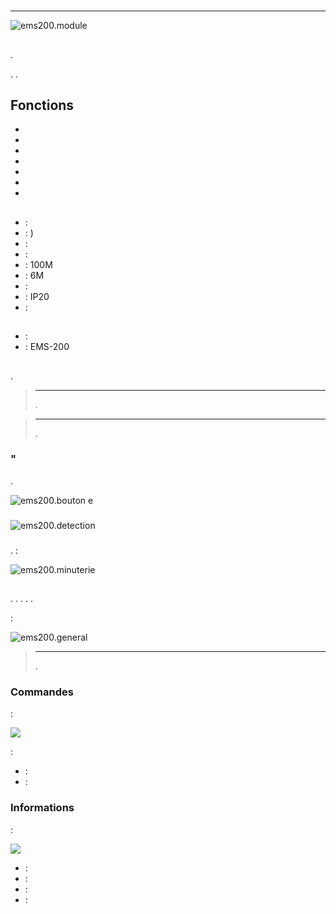 # 

****

![ems200.module](images/ems200/ems200.module.jpg)

## 

.

. .

## Fonctions

-   
-   
-   
-   
-   
-   
-   

## 

-    : 
-    : )
-    : 
-    : 
-    : 100M
-    : 6M
-    : 
-    : IP20
-    : 

## 

-    : 
-    : EMS-200

## 

 [](https://doc.jeedom.com/es_ES/plugins/automation%20protocol/edisio/).

> ****
>
> .

> ****
>
> .

### "

.

![ems200.bouton e](images/ems200/ems200.bouton-e.jpg)

### 



![ems200.detection](images/ems200/ems200.detection.jpg)

### 

.  :

![ems200.minuterie](images/ems200/ems200.minuterie.jpg)

## 

. . . . .

 :

![ems200.general](images/ems200/ems200.general.jpg)

> ****
>
> .

### Commandes

 :

![](images/ems200/ems200.commande.jpg)

 :

-    : 
-    : 

### Informations

 :

![](images/ems200/ems200.informations.jpg)

-    : 
-    : 
-    : 
-    : 
